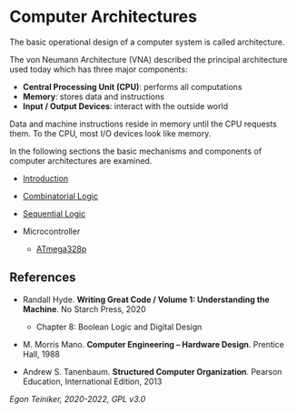 # Computer Architectures

The basic operational design of a computer system is called architecture.

The von Neumann Architecture (VNA) described the principal architecture used today which has three major components:
* **Central Processing Unit (CPU)**: performs all computations
* **Memory**: stores data and instructions
* **Input / Output Devices**: interact with the outside world

Data and machine instructions reside in memory until the CPU requests them.
To the CPU, most I/O devices look like memory.

In the following sections the basic mechanisms and components of computer architectures are examined.

* [Introduction](introduction/)
    
* [Combinatorial Logic](combinatorial-logic/)

* [Sequential Logic](sequential-logic/)

* Microcontroller
    * [ATmega328p](microcontroller/ATmega328P_Datasheet.pdf)


## References

* Randall Hyde. **Writing Great Code / Volume 1: Understanding the Machine**. No Starch Press, 2020
    * Chapter 8: Boolean Logic and Digital Design

* M. Morris Mano. **Computer Engineering – Hardware Design**. Prentice Hall, 1988

* Andrew S. Tanenbaum. **Structured Computer Organization**. Pearson Education, International Edition, 2013


*Egon Teiniker, 2020-2022, GPL v3.0* 
